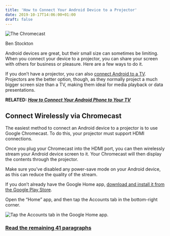 ```yaml
---
title: 'How to Connect Your Android Device to a Projector'
date: 2019-10-17T14:06:00+01:00
draft: false
---
```


![The Chromecast ](https://www.howtogeek.com/wp-content/uploads/2019/10/Android-Projector-Featured.png)

Ben Stockton

Android devices are great, but their small size can sometimes be limiting. When you connect your device to a projector, you can share your screen with others for business or pleasure. Here are a few ways to do it.

If you don’t have a projector, you can also [connect Android to a TV](https://www.howtogeek.com/201822/how-to-connect-your-android-phone-to-your-tv/). Projectors are the better option, though, as they normally project a much bigger screen size than a TV, making them ideal for media playback or data presentations.

**RELATED:** [**_How to Connect Your Android Phone to Your TV_**](https://www.howtogeek.com/201822/how-to-connect-your-android-phone-to-your-tv/)

Connect Wirelessly via Chromecast
---------------------------------

The easiest method to connect an Android device to a projector is to use Google Chromecast. To do this, your projector must support HDMI connections.

Once you plug your Chromecast into the HDMI port, you can then wirelessly stream your Android device screen to it. Your Chromecast will then display the contents through the projector.

Make sure you’ve disabled any power-save mode on your Android device, as this can reduce the quality of the stream.

If you don’t already have the Google Home app, [download and install it from the Google Play Store](https://play.google.com/store/apps/details?id=com.google.android.apps.chromecast.app).

Open the “Home” app, and then tap the Accounts tab in the bottom-right corner.

![Tap the Accounts tab in the Google Home app. ](https://www.howtogeek.com/wp-content/uploads/2019/10/Android-Projector-Google-Home-App.png)

### [Read the remaining 41 paragraphs](https://www.howtogeek.com/443080/how-to-connect-your-android-device-to-a-projector/)